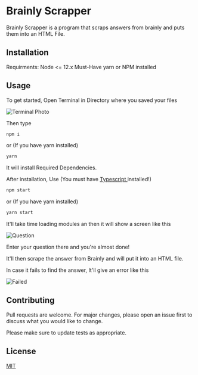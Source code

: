 # Brainly Scrapper 

Brainly Scrapper is a program that scraps answers from brainly and puts them into an HTML File.

## Installation

Requirments: Node <= 12.x
Must-Have yarn or NPM installed

## Usage

To get started,
Open Terminal in Directory where you saved your files

![Terminal Photo](https://brutal.is-inside.me/uyOr6l00.png)

Then type
```bash
npm i
```
or (If you have yarn installed)
```bash
yarn 
``` 
It will install Required Dependencies.

After installation,
Use (You must have [Typescript ](https://www.npmjs.com/package/typescript)installed!)
```bash
npm start
```
or (If you have yarn installed)
```bash
yarn start
``` 

It'll take time loading modules an then it will show a screen like this

![Question](https://brutal.is-inside.me/sW68DygV.png)

Enter your question there and you're almost done!

It'll then scrape the answer from Brainly and will put it into an HTML file.

In case it fails to find the answer,
It'll give an error like this

![Failed](https://brutal.is-inside.me/hjExwXLc.png)

## Contributing
Pull requests are welcome. For major changes, please open an issue first to discuss what you would like to change.

Please make sure to update tests as appropriate.

## License
[MIT](https://choosealicense.com/licenses/mit/)